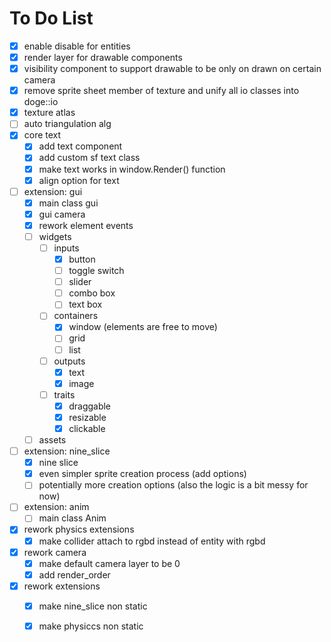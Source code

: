 # To Do List

- [x] enable disable for entities
- [x] render layer for drawable components
- [x] visibility component to support drawable to be only on drawn on certain camera
- [x] remove sprite sheet member of texture and unify all io classes into doge::io
- [x] texture atlas
- [ ] auto triangulation alg
- [x] core text
  - [x] add text component
  - [x] add custom sf text class
  - [x] make text works in window.Render() function
  - [x] align option for text
- [ ] extension: gui
  - [x] main class gui
  - [x] gui camera
  - [x] rework element events
  - [ ] widgets
    - [ ] inputs
      - [x] button
      - [ ] toggle switch
      - [ ] slider
      - [ ] combo box
      - [ ] text box
    - [ ] containers
      - [x] window (elements are free to move)
      - [ ] grid
      - [ ] list
    - [ ] outputs
      - [x] text
      - [x] image
    - [ ] traits
      - [x] draggable
      - [x] resizable
      - [x] clickable
  - [ ] assets
- [ ] extension: nine_slice
  - [x] nine slice
  - [x] even simpler sprite creation process (add options)
  - [ ] potentially more creation options (also the logic is a bit messy for now)
- [ ] extension: anim
  - [ ] main class Anim

- [x] rework physics extensions
  - [x] make collider attach to rgbd instead of entity with rgbd
- [x] rework camera
  - [x] make default camera layer to be 0
  - [x] add render_order
- [x] rework extensions
  - [x] make nine_slice non static
  - [x] make physiccs non static


